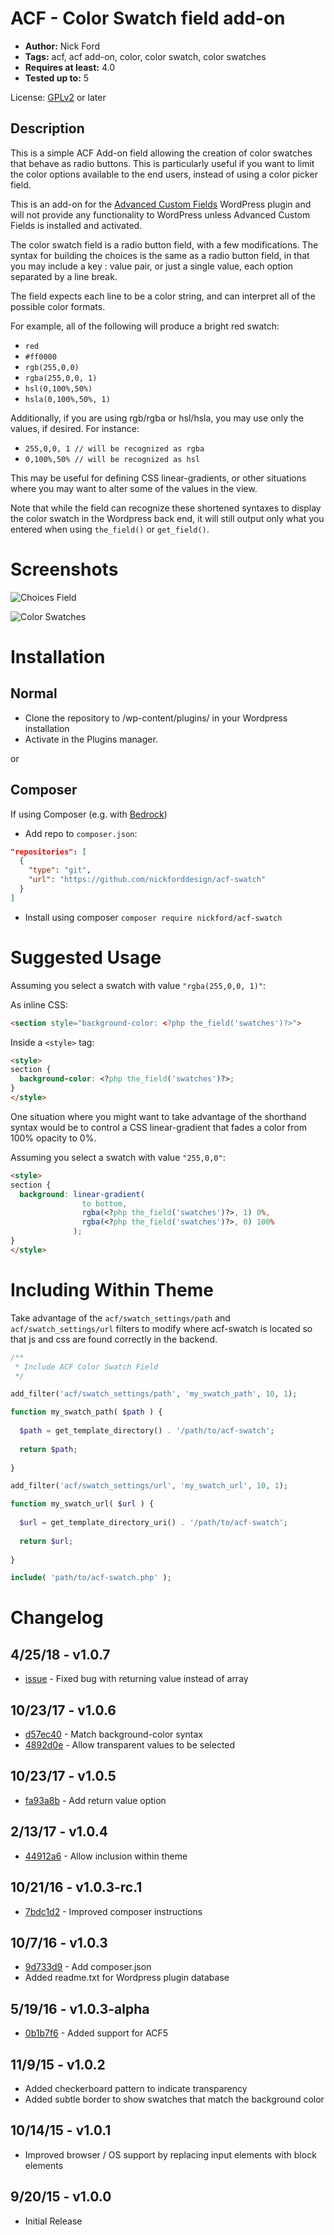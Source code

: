 ACF - Color Swatch field add-on
===

* **Author:** Nick Ford
* **Tags:** acf, acf add-on, color, color swatch, color swatches
* **Requires at least:** 4.0
* **Tested up to:** 5

License: [GPLv2](http://www.gnu.org/licenses/gpl-2.0.html) or later

Description
---

This is a simple ACF Add-on field allowing the creation of color swatches that behave as radio buttons. This is particularly useful if you want to limit the color options available to the end users, instead of using a color picker field.

This is an add-on for the [Advanced Custom Fields](http://wordpress.org/extend/plugins/advanced-custom-fields/)
WordPress plugin and will not provide any functionality to WordPress unless Advanced Custom Fields is installed and activated.

The color swatch field is a radio button field, with a few modifications. The syntax for building the choices is the same as a radio button field, in that you may include a key : value pair, or just a single value, each option separated by a line break.

The field expects each line to be a color string, and can interpret all of the possible color formats.

For example, all of the following will produce a bright red swatch:

* `red`
* `#ff0000`
* `rgb(255,0,0)`
* `rgba(255,0,0, 1)`
* `hsl(0,100%,50%)`
* `hsla(0,100%,50%, 1)`

Additionally, if you are using rgb/rgba or hsl/hsla, you may use only the values, if desired. For instance:

* `255,0,0, 1 // will be recognized as rgba`
* `0,100%,50% // will be recognized as hsl`

This may be useful for defining CSS linear-gradients, or other situations where you may want to alter some of the values in the view.

Note that while the field can recognize these shortened syntaxes to display the color swatch in the Wordpress back end, it will still output only what you entered when using `the_field()` or `get_field()`.

Screenshots
===

![Choices Field](/images/choices.png?raw=true)

![Color Swatches](/images/swatches.png?raw=true)

Installation
===

Normal
---
* Clone the repository to /wp-content/plugins/ in your Wordpress installation
* Activate in the Plugins manager.

or

Composer
---
If using Composer (e.g. with [Bedrock](https://roots.io/bedrock/))
* Add repo to `composer.json`:
```json
"repositories": [
  {
    "type": "git",
    "url": "https://github.com/nickforddesign/acf-swatch"
  }
]
```
* Install using composer `composer require nickford/acf-swatch`

Suggested Usage
===

Assuming you select a swatch with value `"rgba(255,0,0, 1)"`:

As inline CSS:

```html
<section style="background-color: <?php the_field('swatches')?>">
```

Inside a `<style>` tag:

```html
<style>
section {
  background-color: <?php the_field('swatches')?>;
}
</style>
```

One situation where you might want to take advantage of the shorthand syntax would be to control a CSS linear-gradient that fades a color from 100% opacity to 0%.

Assuming you select a swatch with value `"255,0,0"`:

```html
<style>
section {
  background: linear-gradient(
                to bottom,
                rgba(<?php the_field('swatches')?>, 1) 0%,
                rgba(<?php the_field('swatches')?>, 0) 100%
              );
}
</style>
```


Including Within Theme
===
Take advantage of the `acf/swatch_settings/path` and `acf/swatch_settings/url` filters to modify where acf-swatch is located so that js and css are found correctly in the backend.

```PHP
/**
 * Include ACF Color Swatch Field
 */

add_filter('acf/swatch_settings/path', 'my_swatch_path', 10, 1);

function my_swatch_path( $path ) {
  
  $path = get_template_directory() . '/path/to/acf-swatch';
  
  return $path;
  
}

add_filter('acf/swatch_settings/url', 'my_swatch_url', 10, 1);

function my_swatch_url( $url ) {
  
  $url = get_template_directory_uri() . '/path/to/acf-swatch';
  
  return $url;
  
}

include( 'path/to/acf-swatch.php' );
```

Changelog
===

4/25/18 - v1.0.7
---
* [issue](https://github.com/nickforddesign/acf-swatch/issues/12) - Fixed bug with returning value instead of array

10/23/17 - v1.0.6
---
* [d57ec40](https://github.com/nickforddesign/acf-swatch/pull/11) - Match background-color syntax
* [4892d0e](https://github.com/nickforddesign/acf-swatch/pull/10) - Allow transparent values to be selected

10/23/17 - v1.0.5
---
* [fa93a8b](https://github.com/nickforddesign/acf-swatch/pull/9) - Add return value option

2/13/17 - v1.0.4
---

* [44912a6](https://github.com/nickforddesign/acf-swatch/pull/7) - Allow inclusion within theme

10/21/16 - v1.0.3-rc.1
---

* [7bdc1d2](https://github.com/nickforddesign/acf-swatch/pull/5) - Improved composer instructions

10/7/16 - v1.0.3 
---
* [9d733d9](https://github.com/nickforddesign/acf-swatch/pull/4) - Add composer.json
* Added readme.txt for Wordpress plugin database

5/19/16 - v1.0.3-alpha
---
* [0b1b7f6](https://github.com/nickforddesign/acf-swatch/pull/2) - Added support for ACF5

11/9/15 - v1.0.2
---
* Added checkerboard pattern to indicate transparency
* Added subtle border to show swatches that match the background color

10/14/15 - v1.0.1
---
* Improved browser / OS support by replacing input elements with block elements

9/20/15 - v1.0.0
---
* Initial Release
